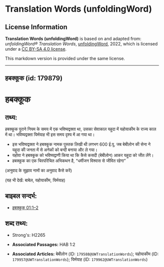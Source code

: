 # Translation Words (unfoldingWord)

## License Information

**Translation Words (unfoldingWord)** is based on and adapted from: _unfoldingWord® Translation Words_, [unfoldingWord](https://unfoldingword.org/utw), 2022, which is licensed under a [CC BY-SA 4.0 license](https://creativecommons.org/licenses/by-sa/4.0/legalcode.en).

This markdown version is provided under the same license.



--------------------------------

## हबक्कूक (id: 179879)

हबक्कूक
=======

तथ्य:
-----

हबक्कूक पुराने नियम के समय में एक भविष्यद्वक्ता था, उसका सेवाकाल यहूदा में यहोयाकीम के राज्य काल में था। भविष्यद्वक्ता यिर्मयाह भी इस समय दृश्य में आ गया था।

* इस भविष्यद्वक्ता ने हबक्कूक नामक पुस्तक लिखी थी लगभग 600 ई.पू. जब बेबीलोन की सेना ने यहूदा की जनता में से अनेकों को बन्दी बनाया और ले गया।
* यहोवा ने हबक्कूक को भविष्यद्वाणी किया था कि कैसे कसदी (बेबीलोन) आकर यहूदा को जीत लेंगे।
* हबक्कूक का एक चिरपरिचित अभिकथन है, “धर्मीजन विश्वास से जीवित रहेगा”

(अनुवाद के सुझाव नामों का अनुवाद कैसे करें)

(यह भी देखें: बाबेल, यहोयाकीम, यिर्मयाह)

बाइबल सन्दर्भ:
--------------

* [हबक्कूक 01:1–2](https://ref.ly/Hab1:1-Hab1:2)

शब्द तथ्य:
----------

* Strong's: H2265

* **Associated Passages:** HAB 1:2
* **Associated Articles:** बेबीलोन (ID: `179588@UWTranslationWords`); यहोयाकीम (ID: `179957@UWTranslationWords`); यिर्मयाह (ID: `179962@UWTranslationWords`)

